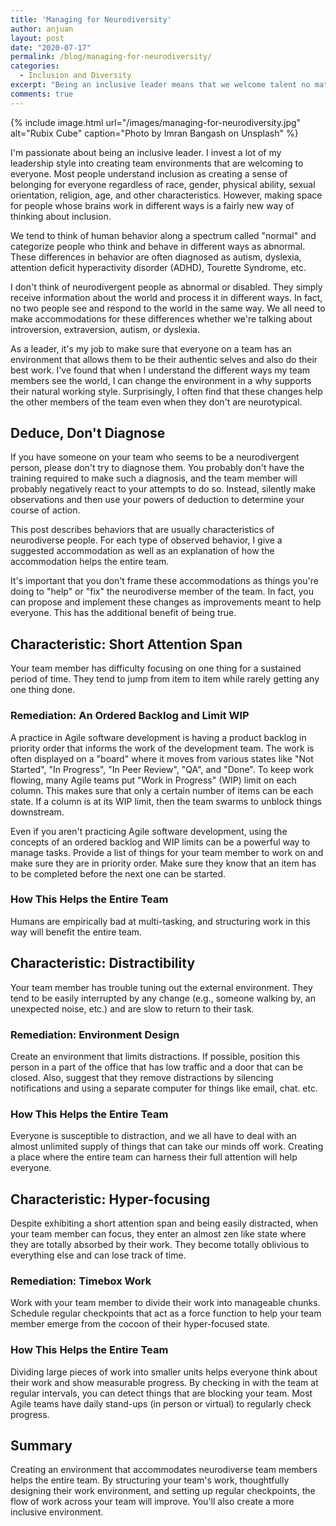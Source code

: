 ```yaml
---
title: 'Managing for Neurodiversity'
author: anjuan
layout: post
date: "2020-07-17"
permalink: /blog/managing-for-neurodiversity/
categories:
  - Inclusion and Diversity
excerpt: "Being an inclusive leader means that we welcome talent no matter how it's packaged. That includes team members whose brains work in different ways."
comments: true
---
```


{% include image.html url="/images/managing-for-neurodiversity.jpg" alt="Rubix Cube" caption="Photo by Imran Bangash on Unsplash" %}

I'm passionate about being an inclusive leader. I invest a lot of my leadership style into creating team environments that are welcoming to everyone. Most people understand inclusion as creating a sense of belonging for everyone regardless of race, gender, physical ability, sexual orientation, religion, age, and other characteristics. However, making space for people whose brains work in different ways is a fairly new way of thinking about inclusion.

We tend to think of human behavior along a spectrum called "normal" and categorize people who think and behave in different ways as abnormal. These differences in behavior are often diagnosed as autism, dyslexia, attention deficit hyperactivity disorder (ADHD), Tourette Syndrome, etc.

I don't think of neurodivergent people as abnormal or disabled. They simply receive information about the world and process it in different ways. In fact, no two people see and respond to the world in the same way. We all need to make accommodations for these differences whether we're talking about introversion, extraversion, autism, or dyslexia.

As a leader, it's my job to make sure that everyone on a team has an environment that allows them to be their authentic selves and also do their best work. I've found that when I understand the different ways my team members see the world, I can change the environment in a why supports their natural working style. Surprisingly, I often find that these changes help the other members of the team even when they don't are neurotypical.

## Deduce, Don't Diagnose

If you have someone on your team who seems to be a neurodivergent person, please don't try to diagnose them. You probably don't have the training required to make such a diagnosis, and the team member will probably negatively react to your attempts to do so. Instead, silently make observations and then use your powers of deduction to determine your course of action.

This post describes behaviors that are usually characteristics of neurodiverse people. For each type of observed behavior, I give a suggested accommodation as well as an explanation of how the accommodation helps the entire team.

It's important that you don't frame these accommodations as things you're doing to "help" or "fix" the neurodiverse member of the team. In fact, you can propose and implement these changes as improvements meant to help everyone. This has the additional benefit of being true.

## Characteristic: Short Attention Span

Your team member has difficulty focusing on one thing for a sustained period of time. They tend to jump from item to item while rarely getting any one thing done.

### Remediation: An Ordered Backlog and Limit WIP

A practice in Agile software development is having a product backlog in priority order that informs the work of the development team. The work is often displayed on a "board" where it moves from various states like "Not Started", "In Progress", "In Peer Review", "QA", and "Done". To keep work flowing, many Agile teams put "Work in Progress" (WIP) limit on each column. This makes sure that only a certain number of items can be each state. If a column is at its WIP limit, then the team swarms to unblock things downstream.

Even if you aren't practicing Agile software development, using the concepts of an ordered backlog and WIP limits can be a powerful way to manage tasks. Provide a list of things for your team member to work on and make sure they are in priority order. Make sure they know that an item has to be completed before the next one can be started.

### How This Helps the Entire Team

Humans are empirically bad at multi-tasking, and structuring work in this way will benefit the entire team.

## Characteristic: Distractibility

Your team member has trouble tuning out the external environment. They tend to be easily interrupted by any change (e.g., someone walking by, an unexpected noise, etc.) and are slow to return to their task.

### Remediation: Environment Design

Create an environment that limits distractions. If possible, position this person in a part of the office that has low traffic and a door that can be closed. Also, suggest that they remove distractions by silencing notifications and using a separate computer for things like email, chat. etc.

### How This Helps the Entire Team

Everyone is susceptible to distraction, and we all have to deal with an almost unlimited supply of things that can take our minds off work. Creating a place where the entire team can harness their full attention will help everyone.

## Characteristic: Hyper-focusing

Despite exhibiting a short attention span and being easily distracted, when your team member can focus, they enter an almost zen like state where they are totally absorbed by their work. They become totally oblivious to everything else and can lose track of time.

### Remediation: Timebox Work

Work with your team member to divide their work into manageable chunks. Schedule regular checkpoints that act as a force function to help your team member emerge from the cocoon of their hyper-focused state.

### How This Helps the Entire Team

Dividing large pieces of work into smaller units helps everyone think about their work and show measurable progress. By checking in with the team at regular intervals, you can detect things that are blocking your team. Most Agile teams have daily stand-ups (in person or virtual) to regularly check progress.

## Summary

Creating an environment that accommodates neurodiverse team members helps the entire team. By structuring your team's work, thoughtfully designing their work environment, and setting up regular checkpoints, the flow of work across your team will improve. You'll also create a more inclusive environment.